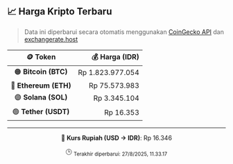 

<!-- HARGA_KRIPTO -->
## 📈 Harga Kripto Terbaru

> Data ini diperbarui secara otomatis menggunakan [CoinGecko API](https://www.coingecko.com/) dan [exchangerate.host](https://exchangerate.host/)

<div align="center">

| 🪙 Token | 💰 Harga (IDR) |
|:------:|---------------:|
| 🟠 **Bitcoin (BTC)**   | Rp 1.823.977.054 |
| 🔵 **Ethereum (ETH)**  | Rp 75.573.983 |
| 🟣 **Solana (SOL)**    | Rp 3.345.104 |
| 🟢 **Tether (USDT)**   | Rp 16.353 |

---

💱 **Kurs Rupiah (USD → IDR)**: Rp 16.346

🕒 <sub>Terakhir diperbarui: 27/8/2025, 11.33.17</sub>

</div>
<!-- /HARGA_KRIPTO -->